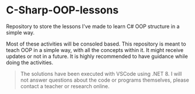 # C-Sharp-OOP-lessons
Repository to store the lessons I've made to learn C# OOP structure in a simple way.

Most of these activities will be consoled based. This repository is meant to teach OOP in a simple way, with all the concepts within it. It might receive updates or not in a future. It is highly recommended to have guidance while doing the activities.

> The solutions have been executed with VSCode using .NET 8. I will not answer questions about the code or programs themselves, please contact a teacher or research online.
